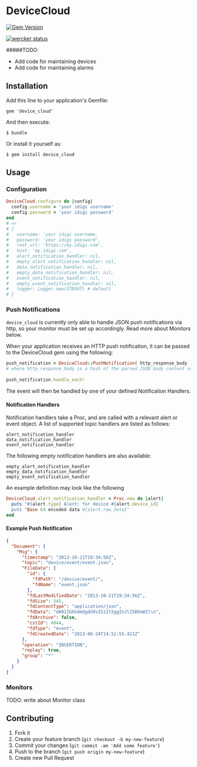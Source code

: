 # DeviceCloud

[![Gem Version](https://badge.fury.io/rb/device_cloud.png)](http://badge.fury.io/rb/device_cloud)

[![wercker status](https://app.wercker.com/status/88a596a14228b6d5b8e7a57dd5d6db55/m/ "wercker status")](https://app.wercker.com/project/bykey/88a596a14228b6d5b8e7a57dd5d6db55)

#####TODO:

* Add code for maintaining devices
* Add code for maintaining alarms

## Installation
Add this line to your application's Gemfile:

    gem 'device_cloud'

And then execute:

    $ bundle

Or install it yourself as:

    $ gem install device_cloud

## Usage

### Configuration

```ruby
DeviceCloud.configure do |config|
  config.username = 'your idigi username'
  config.password = 'your idigi password'
end
# =>
# {
#   username: 'your idigi username,
#   password: 'your idigi password',
#   root_url: 'https://my.idigi.com',
#   host: 'my.idigi.com',
#   alert_notification_handler: nil,
#   empty_alert_notification_handler: nil,
#   data_notification_handler: nil,
#   empty_data_notification_handler: nil,
#   event_notification_handler: nil,
#   empty_event_notification_handler: nil,
#   logger: Logger.new(STDOUT) # default
# }
```


### Push Notifications

`device_cloud` is currently only able to handle JSON push notifications via http, so your monitor must be set up accordingly. Read more about Monitors below.

When your application receives an HTTP push notification, it can be passed to the DeviceCloud gem using the following:

```ruby
push_notification = DeviceCloud::PushNotification( http_response_body )
# where http_response_body is a hash of the parsed JSON body content sent by DeviceCloud
  
push_notification.handle_each!
```

The event will then be handled by one of your defined Notification Handlers.

#### Notification Handlers

Notification handlers take a Proc, and are called with a relevant alert or event object. A list of supported topic handlers are listed as follows:

    alert_notification_handler
    data_notification_handler
    event_notification_handler

The following empty notification handlers are also available:

    empty_alert_notification_handler
    empty_data_notification_handler
    empty_event_notification_handler

An example definition may look like the following

```ruby
DeviceCloud.alert_notification_handler = Proc.new do |alert|
  puts "#{alert.type} Alert: for device #{alert.device_id}
  puts "Base 64 encoded data #{alert.raw_data}"
end
```

#### Example Push Notification


```json
{
  "Document": {
    "Msg": {
      "timestamp": "2013-10-21T19:34:56Z",
      "topic": "device/event/event.json",
      "FileData": {
        "id": {
          "fdPath": "/device/event/",
          "fdName": "event.json"
        },
        "fdLastModifiedDate": "2013-10-21T19:34:56Z",
        "fdSize": 545,
        "fdContentType": "application/json",
        "fdData": "eW91IGhhdmUgdG9vIG11Y2ggZnJlZSB0aW1l\n",
        "fdArchive": false,
        "cstId": 4044,
        "fdType": "event",
        "fdCreatedDate": "2013-06-24T14:52:55.421Z"
      },
      "operation": "INSERTION",
      "replay": true,
      "group": "*"
    }
  }
}
```

### Monitors

TODO: write about Monitor class

## Contributing

1. Fork it
2. Create your feature branch (`git checkout -b my-new-feature`)
3. Commit your changes (`git commit -am 'Add some feature'`)
4. Push to the branch (`git push origin my-new-feature`)
5. Create new Pull Request
